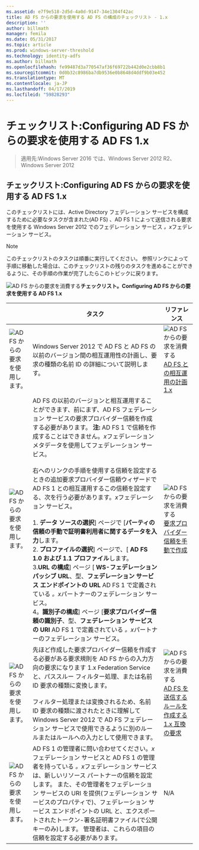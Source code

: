 ```yaml
---
ms.assetid: e7f9e518-2d5d-4a0d-9147-34e1304f42ac
title: AD FS からの要求を使用する AD FS の構成のチェックリスト - 1.x
description: ''
author: billmath
manager: femila
ms.date: 05/31/2017
ms.topic: article
ms.prod: windows-server-threshold
ms.technology: identity-adfs
ms.author: billmath
ms.openlocfilehash: fe99487d3a770547af36f69722b442d0e2cbb8b1
ms.sourcegitcommit: 0d0b32c8986ba7db9536e0b8648d4ddf9b03e452
ms.translationtype: MT
ms.contentlocale: ja-JP
ms.lasthandoff: 04/17/2019
ms.locfileid: "59828293"
---
```

# <a name="checklist-configuring-ad-fs--to-consume-claims-from-ad-fs-1x"></a>チェックリスト:Configuring AD FS からの要求を使用する AD FS 1.x

>適用先:Windows Server 2016 では、Windows Server 2012 R2、Windows Server 2012
  
## <a name="checklist-configuring-ad-fs-to-consume-claims-from-adfs1x"></a>チェックリスト:Configuring AD FS からの要求を使用する AD FS 1.x  
このチェックリストには、Active Directory フェデレーション サービスを構成するために必要なタスクが含まれた\(AD FS\) 、AD FS 1 によって送信される要求を使用する Windows Server 2012 でのフェデレーション サービス *。x*フェデレーション サービス。  
  
> [!NOTE]  
> このチェックリストのタスクは順番に実行してください。 参照リンクによって手順に移動した場合は、このチェックリストの残りのタスクを進めることができるように、その手順の作業が完了したらこのトピックに戻ります。  
  
![AD FS からの要求を消費する](media/2b05dce3-938f-4168-9b8f-1f4398cbdb9b.gif)**チェックリスト。Configuring AD FS からの要求を使用する AD FS 1.x**  
  
||タスク|リファレンス|  
|-|--------|-------------|  
|![AD FS からの要求を使用します。](media/icon_checkboxo.gif)|Windows Server 2012 で AD FS と AD FS の以前のバージョン間の相互運用性の計画し、要求の種類の名前 ID の詳細について説明します。|![AD FS からの要求を消費する](media/faa393df-4856-4431-9eda-4f4e5be72a90.gif)[AD FS との相互運用の計画 1.x](https://technet.microsoft.com/library/ff678040.aspx)|  
|![AD FS からの要求を使用します。](media/icon_checkboxo.gif)|AD FS の以前のバージョンと相互運用することができます、前にまず、AD FS フェデレーション サービスの要求プロバイダー信頼を作成する必要があります。 **注:** AD FS 1 で信頼を作成することはできません。*x*フェデレーション メタデータを使用してフェデレーション サービス。<br /><br />右へのリンクの手順を使用する信頼を設定するときの追加要求プロバイダー信頼ウィザードで AD FS 1 との相互運用するこの信頼を設定する、次を行う必要があります。*x*フェデレーション サービス。<br /><br />1. **データ ソースの選択**] ページで [**パーティの信頼の手動で証明書利用者に関するデータを入力**します。<br />2. **プロファイルの選択**] ページで、[ **AD FS 1.0 および 1.1 プロファイル**します。<br />3.**URL の構成**] ページ [ **WS\-フェデレーション パッシブ URL**、型、**フェデレーション サービス エンドポイントの URL** AD FS 1 で定義されている *。x*パートナーのフェデレーション サービス。<br />4。**識別子の構成**] ページ [**要求プロバイダー信頼の識別子**、型、**フェデレーション サービスの URI** AD FS 1 で定義されている *。x*パートナーのフェデレーション サービス。|![AD FS からの要求を消費する](media/faa393df-4856-4431-9eda-4f4e5be72a90.gif)[要求プロバイダー信頼を手動で作成](../../ad-fs/operations/Create-a-Claims-Provider-Trust.md)|  
|![AD FS からの要求を使用します。](media/icon_checkboxo.gif)|先ほど作成した要求プロバイダー信頼を作成する必要がある要求規則を AD FS からの入力方向の要求になります 1.x Federation Service と、パススルー フィルター処理、または名前 ID 要求の種類に変換します。<br /><br />フィルター処理または変換されるため、名前 ID 要求の種類に渡されたときに理解して Windows Server 2012 で AD FS フェデレーション サービスで使用できるように別のルールまたはルールへの入力として使用できます。|![AD FS からの要求を消費する](media/faa393df-4856-4431-9eda-4f4e5be72a90.gif)[AD FS を送信するルールを作成する 1.x 互換の要求](../../ad-fs/operations/Create-a-Rule-to-Send-an-AD-FS-1x-Compatible-Claim.md)|  
|![AD FS からの要求を使用します。](media/icon_checkboxo.gif)|AD FS 1 の管理者に問い合わせてください。*x*フェデレーション サービスと AD FS 1 の管理者を持っている *。x*フェデレーション サービスは、新しいリソース パートナーの信頼を設定します。 また、その管理者をフェデレーション サービスの URI を提供\(フェデレーション サービスのプロパティで\)、フェデレーション サービス エンドポイントの URL と、エクスポートされたトークン\-署名証明書ファイル\(で公開キーのみ\)します。 管理者は、これらの項目の信頼を設定する必要があります。|N\/A|  
  

